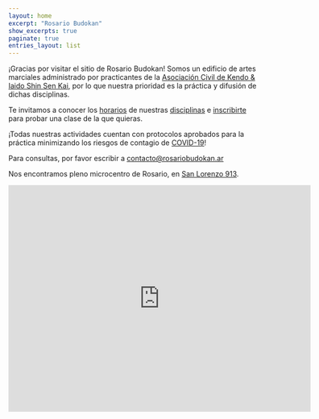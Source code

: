 ```yaml
---
layout: home
excerpt: "Rosario Budokan"
show_excerpts: true
paginate: true
entries_layout: list
---
```


¡Gracias por visitar el sitio de Rosario Budokan! Somos un edificio de artes marciales administrado por practicantes de la [Asociación Civil de Kendo & Iaido Shin Sen Kai](https://shinsenkai.org), por lo que nuestra prioridad es la práctica y difusión de dichas disciplinas.

Te invitamos a conocer los [horarios](/horarios) de nuestras [disciplinas](/disciplinas) e [inscribirte](/inscripcion) para probar una clase de la que quieras.

¡Todas nuestras actividades cuentan con protocolos aprobados para la práctica minimizando los riesgos de contagio de [COVID-19](/covid-19)!

Para consultas, por favor escribir a [contacto@rosariobudokan.ar](mailto:contacto@rosariobudokan.ar)

Nos encontramos pleno microcentro de Rosario, en [San Lorenzo 913](https://goo.gl/maps/fJk8qP7cXNGjyvPG8).

<iframe src="https://www.google.com/maps/embed?pb=!1m18!1m12!1m3!1d3348.2131409677363!2d-60.63723088498734!3d-32.945381680921514!2m3!1f0!2f0!3f0!3m2!1i1024!2i768!4f13.1!3m3!1m2!1s0x95b7ab192f8cf257%3A0xc6d94b62b46b46aa!2sARE%2C%20San%20Lorenzo%20913%2C%20S2000%20Rosario%2C%20Provincia%20de%20Santa%20Fe!5e0!3m2!1ses-419!2sar!4v1617749489124!5m2!1ses-419!2sar" width="600" height="450" style="border:0;" allowfullscreen="" loading="lazy"></iframe>
